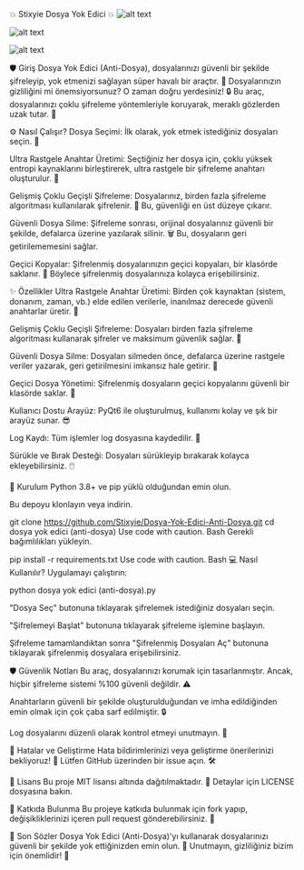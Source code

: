 💥 Stixyie Dosya Yok Edici 💥
![alt text](https://img.shields.io/badge/GitHub-Repo-blue?style=for-the-badge&logo=github)

![alt text](https://img.shields.io/badge/Python-3.8+-brightgreen?style=for-the-badge&logo=python)

![alt text](https://img.shields.io/badge/License-MIT-yellow?style=for-the-badge)

🛡️ Giriş
Dosya Yok Edici (Anti-Dosya), dosyalarınızı güvenli bir şekilde şifreleyip, yok etmenizi sağlayan süper havalı bir araçtır. 🚀 Dosyalarınızın gizliliğini mi önemsiyorsunuz? O zaman doğru yerdesiniz! 🔒 Bu araç, dosyalarınızı çoklu şifreleme yöntemleriyle koruyarak, meraklı gözlerden uzak tutar. 👀

⚙️ Nasıl Çalışır?
Dosya Seçimi: İlk olarak, yok etmek istediğiniz dosyaları seçin. 📁

Ultra Rastgele Anahtar Üretimi: Seçtiğiniz her dosya için, çoklu yüksek entropi kaynaklarını birleştirerek, ultra rastgele bir şifreleme anahtarı oluşturulur. 🔑

Gelişmiş Çoklu Geçişli Şifreleme: Dosyalarınız, birden fazla şifreleme algoritması kullanılarak şifrelenir. 🧮 Bu, güvenliği en üst düzeye çıkarır.

Güvenli Dosya Silme: Şifreleme sonrası, orijinal dosyalarınız güvenli bir şekilde, defalarca üzerine yazılarak silinir. 🗑️ Bu, dosyaların geri getirilememesini sağlar.

Geçici Kopyalar: Şifrelenmiş dosyalarınızın geçici kopyaları, bir klasörde saklanır. 📂 Böylece şifrelenmiş dosyalarınıza kolayca erişebilirsiniz.

✨ Özellikler
Ultra Rastgele Anahtar Üretimi: Birden çok kaynaktan (sistem, donanım, zaman, vb.) elde edilen verilerle, inanılmaz derecede güvenli anahtarlar üretir. 🎲

Gelişmiş Çoklu Geçişli Şifreleme: Dosyaları birden fazla şifreleme algoritması kullanarak şifreler ve maksimum güvenlik sağlar. 🔐

Güvenli Dosya Silme: Dosyaları silmeden önce, defalarca üzerine rastgele veriler yazarak, geri getirilmesini imkansız hale getirir. 🧽

Geçici Dosya Yönetimi: Şifrelenmiş dosyaların geçici kopyalarını güvenli bir klasörde saklar. 📁

Kullanıcı Dostu Arayüz: PyQt6 ile oluşturulmuş, kullanımı kolay ve şık bir arayüz sunar. 😎

Log Kaydı: Tüm işlemler log dosyasına kaydedilir. 📝

Sürükle ve Bırak Desteği: Dosyaları sürükleyip bırakarak kolayca ekleyebilirsiniz. 🖱️

🚀 Kurulum
Python 3.8+ ve pip yüklü olduğundan emin olun.

Bu depoyu klonlayın veya indirin.

git clone https://github.com/Stixyie/Dosya-Yok-Edici-Anti-Dosya.git
cd dosya yok edici (anti-dosya)
Use code with caution.
Bash
Gerekli bağımlılıkları yükleyin.

pip install -r requirements.txt
Use code with caution.
Bash
💻 Nasıl Kullanılır?
Uygulamayı çalıştırın:

python dosya yok edici (anti-dosya).py

"Dosya Seç" butonuna tıklayarak şifrelemek istediğiniz dosyaları seçin.

"Şifrelemeyi Başlat" butonuna tıklayarak şifreleme işlemine başlayın.

Şifreleme tamamlandıktan sonra "Şifrelenmiş Dosyaları Aç" butonuna tıklayarak şifrelenmiş dosyalara erişebilirsiniz.

🛡️ Güvenlik Notları
Bu araç, dosyalarınızı korumak için tasarlanmıştır. Ancak, hiçbir şifreleme sistemi %100 güvenli değildir. ⚠️

Anahtarların güvenli bir şekilde oluşturulduğundan ve imha edildiğinden emin olmak için çok çaba sarf edilmiştir. 🔒

Log dosyalarını düzenli olarak kontrol etmeyi unutmayın. 🧐

🐞 Hatalar ve Geliştirme
Hata bildirimlerinizi veya geliştirme önerilerinizi bekliyoruz! 💬 Lütfen GitHub üzerinden bir issue açın. 🛠️

📄 Lisans
Bu proje MIT lisansı altında dağıtılmaktadır. 📜 Detaylar için LICENSE dosyasına bakın.

🙏 Katkıda Bulunma
Bu projeye katkıda bulunmak için fork yapıp, değişikliklerinizi içeren pull request gönderebilirsiniz. 🤝

🎉 Son Sözler
Dosya Yok Edici (Anti-Dosya)'yı kullanarak dosyalarınızı güvenli bir şekilde yok ettiğinizden emin olun. 🎉 Unutmayın, gizliliğiniz bizim için önemlidir! 💖